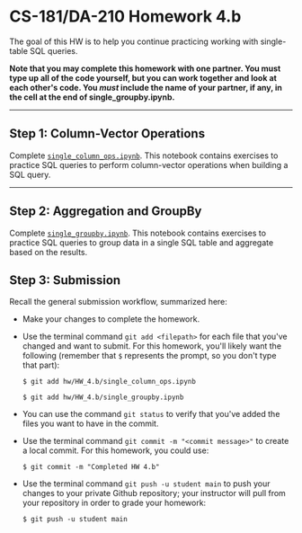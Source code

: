 # CS-181/DA-210 Homework 4.b

The goal of this HW is to help you continue practicing working with single-table SQL queries.

**Note that you may complete this homework with one partner.  You must type up all of the code yourself, but you can work together and look at each other's code.  You _must_ include the name of your partner, if any, in the cell at the end of single_groupby.ipynb.**

---

## Step 1: Column-Vector Operations

Complete [`single_column_ops.ipynb`](single_column_ops.ipynb).  This notebook contains exercises to practice SQL queries to perform column-vector operations when building a SQL query.

---

## Step 2: Aggregation and GroupBy

Complete [`single_groupby.ipynb`](single_groupby.ipynb).  This notebook contains exercises to practice SQL queries to group data in a single SQL table and aggregate based on the results.

## Step 3: Submission

Recall the general submission workflow, summarized here:

- Make your changes to complete the homework.

- Use the terminal command `git add <filepath>` for each file that you've changed and want to submit.  For this homework, you'll likely want the following (remember that `$` represents the prompt, so you don't type that part):

    ```
    $ git add hw/HW_4.b/single_column_ops.ipynb

    $ git add hw/HW_4.b/single_groupby.ipynb
    ```

- You can use the command `git status` to verify that you've added the files you want to have in the commit.

- Use the terminal command `git commit -m "<commit message>"` to create a local commit.  For this homework, you could use:

    ```
    $ git commit -m "Completed HW 4.b"
    ```

- Use the terminal command `git push -u student main` to push your changes to your private Github repository; your instructor will pull from your repository in order to grade your homework:

    ```
    $ git push -u student main
    ```